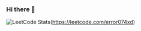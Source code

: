 ### Hi there 👋

<!--
**PeemXD/PeemXD** is a ✨ _special_ ✨ repository because its `README.md` (this file) appears on your GitHub profile.

Here are some ideas to get you started:

- 🔭 I’m currently working on ...
- 🌱 I’m currently learning ...
- 👯 I’m looking to collaborate on ...
- 🤔 I’m looking for help with ...
- 💬 Ask me about ...
- 📫 How to reach me: ...
- 😄 Pronouns: ...
- ⚡ Fun fact: ...
-->
![LeetCode Stats](https://leetcard.jacoblin.cool/PeemXD?theme=unicorn&font=Noto%20Serif%20Armenian&ext=heatmap)(https://leetcode.com/error074xd)
